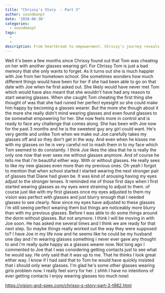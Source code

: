 ```yaml
---
title: "Chrissy's Story  - Part 3"
author: soundmanpt
date: '2018-06-30'
categories:
  - soundmanpt
tags:
  - 
  - 
description: From heartbreak to empowerment, Chrissy's journey reveals the unexpected joys of embracing her newfound glasses-wearing identity.
---
```

Well it's been a few months since Chrissy found out that Tom was cheating on her with another glasses wearing girl. For Chrissy Tom is just a bad memory that she only wants to forget. As it turns out she is much happier with Joe from her hometown school. She sometimes wonders how much different things would have been for her if she had been able to go on that date with Joe when he first asked out. She likely would have never met Tom which would have also meant that she wouldn't have had any reason to start wearing glasses. When she caught Tom cheating the first thing she thought of was that she had ruined her perfect eyesight so she could make him happy by becoming a glasses wearer. But the more she though about it the more she really didn't mind wearing glasses and even found glasses to be somewhat empowering for her. She now feels more in control and is ready to face any challenge that comes along. She has been with Joe now for the past 3 months and he is the sweetest guy any girl could want. He's very gentle and unlike Tom when we make out Joe carefully takes my glasses off and so they don't get in the way. And even when he kisses me with my glasses on he is very careful not to mash them in to my face which Tom seemed to do constantly. I think Joe likes the idea that he is really the only one now that ever sees me without glasses anymore. And of course he tells me that i'm beautiful either way. With or without glasses. He really sees to like my new glasses even more than my previous ones. Oh yeah I forgot to mention that when school started I started wearing the next stronger pair of glasses that Diane had given be. It was kind of arousing having my eyes adjust to the stronger lenses. It reminded me of those first days when I first started wearing glasses as my eyes were straining to adjust to them. of course just like with my first glasses once my eyes adjusted to them my vision was perfect with glasses and just blurry enough that I needed glasses to see clearly. Now since my eyes have adjusted to these glasses i'm still seeing perfect wearing them but things are noticeably more blurry than with my previous glasses. Before I was able to do some things around the dorm without glasses. But not anymore. I think I will be moving in with Joe soon. He has asked me several times and I think we are ready for that next step. So maybe things really worked out the way they were supposed to? I have Joe in my life now and he seems like he could be my husband one day and i'm wearing glasses something i never ever gave any thought to and i'm really quite happy as a glasses wearer now. Not long ago I commented to Joe that I was considering getting contacts just to see what he would say. He only said that it was up to me. That he thinks I look great either way. I know if I had said that to Tom he would have quickly insisted that i should only wear glasses. I'm glad he's some other glasses wearing girls problem now. I really feel sorry for her. ( shhh I have no intentions of ever getting contacts I enjoy wearing glasses too much now)    

https://vision-and-spex.com/chrissy-s-story-part-3-t982.html